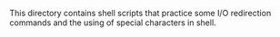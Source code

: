 This directory contains shell scripts that practice some I/O redirection commands and the using of special characters in shell.
